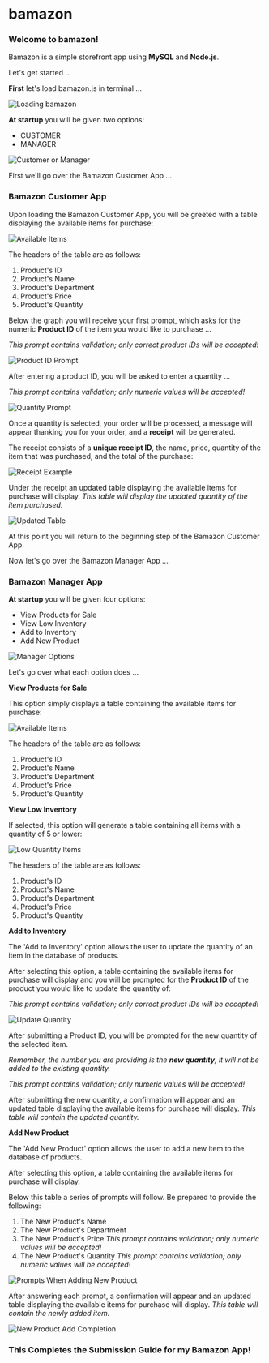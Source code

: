# bamazon

### Welcome to bamazon!

Bamazon is a simple storefront app using **MySQL** and **Node.js**.

Let's get started ...

**First** let's load bamazon.js in terminal ...

![Loading bamazon](/images/startBamazon.jpg?raw=true "Loading bamazon")

**At startup** you will be given two options:

* CUSTOMER
* MANAGER

![Customer or Manager](/images/custORman.jpg?raw=true "Customer or Manager")

First we'll go over the Bamazon Customer App ...

### Bamazon Customer App

Upon loading the Bamazon Customer App, you will be greeted with a table displaying the available items for purchase:

![Available Items](/images/availableItems.jpg?raw=true "Available Items")

The headers of the table are as follows:

1. Product's ID
1. Product's Name
1. Product's Department
1. Product's Price
1. Product's Quantity

Below the graph you will receive your first prompt, which asks for the numeric **Product ID** of the item you would like to purchase ...

*This prompt contains validation; only correct product IDs will be accepted!*

![Product ID Prompt](/images/idPrompt.jpg?raw=true "Product ID Prompt")

After entering a product ID, you will be asked to enter a quantity ...

*This prompt contains validation; only numeric values will be accepted!*

![Quantity Prompt](/images/quantPrompt.jpg?raw=true "Quantity Prompt")

Once a quantity is selected, your order will be processed, a message will appear thanking you for your order, and a **receipt** will be generated. 

The receipt consists of a **unique receipt ID**, the name, price, quantity of the item that was purchased, and the total of the purchase:

![Receipt Example](/images/receiptExample.jpg?raw=true "Receipt Example")

Under the receipt an updated table displaying the available items for purchase will display. *This table will display the updated quantity of the item purchased:*

![Updated Table](/images/updatedTable.jpg?raw=true "Updated Table")

At this point you will return to the beginning step of the Bamazon Customer App.

Now let's go over the Bamazon Manager App ...

### Bamazon Manager App

**At startup** you will be given four options:

* View Products for Sale
* View Low Inventory
* Add to Inventory
* Add New Product

![Manager Options](/images/managerOptions.jpg?raw=true "Manager Options")

Let's go over what each option does ...

**View Products for Sale**

This option simply displays a table containing the available items for purchase:

![Available Items](/images/availableItems.jpg?raw=true "Available Items")

The headers of the table are as follows:

1. Product's ID
1. Product's Name
1. Product's Department
1. Product's Price
1. Product's Quantity

**View Low Inventory**

If selected, this option will generate a table containing all items with a quantity of 5 or lower:

![Low Quantity Items](/images/lowQuantityItems.jpg?raw=true "Low Quantity Items")

The headers of the table are as follows:

1. Product's ID
1. Product's Name
1. Product's Department
1. Product's Price
1. Product's Quantity

**Add to Inventory**

The 'Add to Inventory' option allows the user to update the quantity of an item in the database of products.

After selecting this option, a table containing the available items for purchase will display and you will be prompted for the **Product ID** of the product you would like to update the quantity of:

*This prompt contains validation; only correct product IDs will be accepted!*

![Update Quantity](/images/updateQuantity.jpg?raw=true "Update Quantity")

After submitting a Product ID, you will be prompted for the new quantity of the selected item.

*Remember, the number you are providing is the **new quantity**, it will not be added to the existing quantity.*

*This prompt contains validation; only numeric values will be accepted!*

After submitting the new quantity, a confirmation will appear and an updated table displaying the available items for purchase will display. *This table will contain the updated quantity.*

**Add New Product**

The 'Add New Product' option allows the user to add a new item to the database of products.

After selecting this option, a table containing the available items for purchase will display.

Below this table a series of prompts will follow. Be prepared to provide the following:

1. The New Product's Name
1. The New Product's Department
1. The New Product's Price *This prompt contains validation; only numeric values will be accepted!*
1. The New Product's Quantity *This prompt contains validation; only numeric values will be accepted!*

![Prompts When Adding New Product](/images/newItemPrompts.jpg?raw=true "Prompts When Adding New Product")

After answering each prompt, a confirmation will appear and an updated table displaying the available items for purchase will display. *This table will contain the newly added item.*

![New Product Add Completion](/images/newItemAdded.jpg?raw=true "New Product Add Completion")

### This Completes the Submission Guide for my Bamazon App!